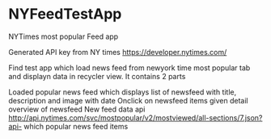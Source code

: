 # NYFeedTestApp
NYTimes most popular Feed app

Generated API key from NY times https://developer.nytimes.com/

Find test app which load news feed from newyork time most popular tab and displayn data in recycler view. It contains 2 parts

Loaded popular news feed which displays list of newsfeed with title, description and image with date
Onclick on newsfeed items given detail overview of newsfeed
New feed data api http://api.nytimes.com/svc/mostpopular/v2/mostviewed/all-sections/7.json?api- which popular news feed items
